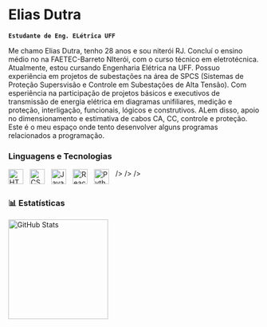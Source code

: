 # Elias Dutra

**`Estudante de Eng. ELétrica UFF`**

Me chamo Elias Dutra, tenho 28 anos e sou niterói RJ. Concluí o ensino médio no na FAETEC-Barreto NIterói, com o curso técnico em eletrotécnica. Atualmente, estou cursando Engenharia Elétrica na UFF. Possuo experiência em projetos de subestações na área de SPCS (Sistemas de Proteção Supersvisão e Controle em Subestações de Alta Tensão). Com esperiência na participação de projetos básicos e executivos de transmissão de energia elétrica em diagramas unifiliares, medição e proteção, interligação, funcionais, lógicos e construtivos. ALem disso, apoio no dimensionamento e estimativa de cabos CA, CC, controle e proteção. Este é o meu espaço onde tento desenvolver alguns programas relacionados a programação.

    
### Linguagens e Tecnologias

<img 
    align="left" 
    alt="HTML"
    title="HTML" 
    width="30px" 
    style="padding-right: 10px;" 
    src="https://cdn.jsdelivr.net/gh/devicons/devicon@latest/icons/photoshop/photoshop-original.svg" />
/>
<img 
    align="left" 
    alt="CSS" 
    title="CSS"
    width="30px" 
    style="padding-right: 10px;" 
    src="https://cdn.jsdelivr.net/gh/devicons/devicon@latest/icons/illustrator/illustrator-original.svg" />
/>
<img 
    align="left" 
    alt="JavaScript" 
    title="JavaScript"
    width="30px" 
    style="padding-right: 10px;" 
    src="https://cdn.jsdelivr.net/gh/devicons/devicon@latest/icons/microsoftsqlserver/microsoftsqlserver-original-wordmark.svg" />
/>
<img 
    align="left" 
    alt="React"
    title="React" 
    width="30px" 
    style="padding-right: 10px;" 
    src="https://cdn.jsdelivr.net/gh/devicons/devicon@latest/icons/notion/notion-original.svg" 
/>
<img 
    align="left" 
    alt="Python" 
    title="Python"
    width="30px" 
    style="padding-right: 10px;" 
    src="https://cdn.jsdelivr.net/gh/devicons/devicon@latest/icons/python/python-original.svg" 
/>
<br/>
<br/>

### 📊 Estatísticas

<p>
  <img 
    align="left" 
    alt="GitHub Stats" 
    height="200" 
    style="padding-right: 10px;" 
    src="https://github-readme-stats.vercel.app/api?username=eliasdutra&show_icons=true&theme=tokyonight&include_all_comits=true&locale=pt-br" 
  />

